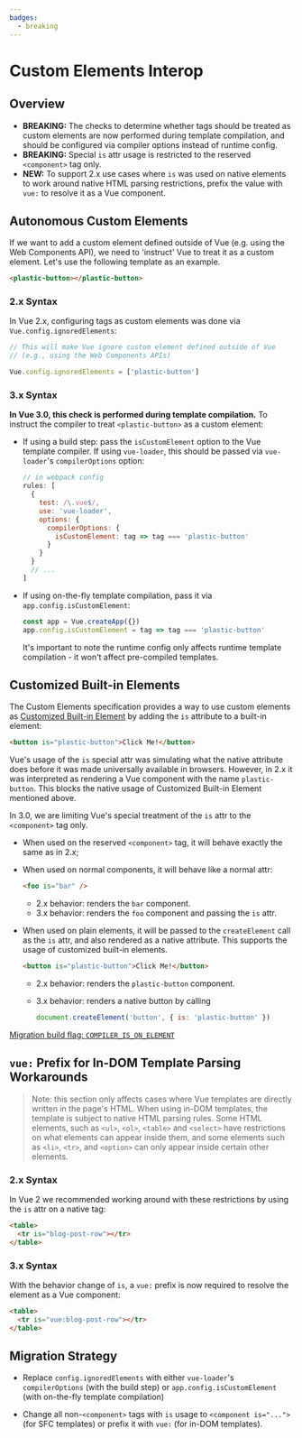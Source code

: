 ```yaml
---
badges:
  - breaking
---
```


# Custom Elements Interop <MigrationBadges :badges="$frontmatter.badges" />

## Overview

- **BREAKING:** The checks to determine whether tags should be treated as custom elements are now performed during template compilation, and should be configured via compiler options instead of runtime config.
- **BREAKING:** Special `is` attr usage is restricted to the reserved `<component>` tag only.
- **NEW:** To support 2.x use cases where `is` was used on native elements to work around native HTML parsing restrictions, prefix the value with `vue:` to resolve it as a Vue component.

## Autonomous Custom Elements

If we want to add a custom element defined outside of Vue (e.g. using the Web Components API), we need to 'instruct' Vue to treat it as a custom element. Let's use the following template as an example.

```html
<plastic-button></plastic-button>
```

### 2.x Syntax

In Vue 2.x, configuring tags as custom elements was done via `Vue.config.ignoredElements`:

```js
// This will make Vue ignore custom element defined outside of Vue
// (e.g., using the Web Components APIs)

Vue.config.ignoredElements = ['plastic-button']
```

### 3.x Syntax

**In Vue 3.0, this check is performed during template compilation.** To instruct the compiler to treat `<plastic-button>` as a custom element:

- If using a build step: pass the `isCustomElement` option to the Vue template compiler. If using `vue-loader`, this should be passed via `vue-loader`'s `compilerOptions` option:

  ```js
  // in webpack config
  rules: [
    {
      test: /\.vue$/,
      use: 'vue-loader',
      options: {
        compilerOptions: {
          isCustomElement: tag => tag === 'plastic-button'
        }
      }
    }
    // ...
  ]
  ```

- If using on-the-fly template compilation, pass it via `app.config.isCustomElement`:

  ```js
  const app = Vue.createApp({})
  app.config.isCustomElement = tag => tag === 'plastic-button'
  ```

  It's important to note the runtime config only affects runtime template compilation - it won't affect pre-compiled templates.

## Customized Built-in Elements

The Custom Elements specification provides a way to use custom elements as [Customized Built-in Element](https://html.spec.whatwg.org/multipage/custom-elements.html#custom-elements-customized-builtin-example) by adding the `is` attribute to a built-in element:

```html
<button is="plastic-button">Click Me!</button>
```

Vue's usage of the `is` special attr was simulating what the native attribute does before it was made universally available in browsers. However, in 2.x it was interpreted as rendering a Vue component with the name `plastic-button`. This blocks the native usage of Customized Built-in Element mentioned above.

In 3.0, we are limiting Vue's special treatment of the `is` attr to the `<component>` tag only.

- When used on the reserved `<component>` tag, it will behave exactly the same as in 2.x;
- When used on normal components, it will behave like a normal attr:

  ```html
  <foo is="bar" />
  ```

  - 2.x behavior: renders the `bar` component.
  - 3.x behavior: renders the `foo` component and passing the `is` attr.

- When used on plain elements, it will be passed to the `createElement` call as the `is` attr, and also rendered as a native attribute. This supports the usage of customized built-in elements.

  ```html
  <button is="plastic-button">Click Me!</button>
  ```

  - 2.x behavior: renders the `plastic-button` component.
  - 3.x behavior: renders a native button by calling

    ```js
    document.createElement('button', { is: 'plastic-button' })
    ```

[Migration build flag: `COMPILER_IS_ON_ELEMENT`](migration-build.html#compat-configuration)

## `vue:` Prefix for In-DOM Template Parsing Workarounds

> Note: this section only affects cases where Vue templates are directly written in the page's HTML.
> When using in-DOM templates, the template is subject to native HTML parsing rules. Some HTML elements, such as `<ul>`, `<ol>`, `<table>` and `<select>` have restrictions on what elements can appear inside them, and some elements such as `<li>`, `<tr>`, and `<option>` can only appear inside certain other elements.

### 2.x Syntax

In Vue 2 we recommended working around with these restrictions by using the `is` attr on a native tag:

```html
<table>
  <tr is="blog-post-row"></tr>
</table>
```

### 3.x Syntax

With the behavior change of `is`, a `vue:` prefix is now required to resolve the element as a Vue component:

```html
<table>
  <tr is="vue:blog-post-row"></tr>
</table>
```

## Migration Strategy

- Replace `config.ignoredElements` with either `vue-loader`'s `compilerOptions` (with the build step) or `app.config.isCustomElement` (with on-the-fly template compilation)

- Change all non-`<component>` tags with `is` usage to `<component is="...">` (for SFC templates) or prefix it with `vue:` (for in-DOM templates).
